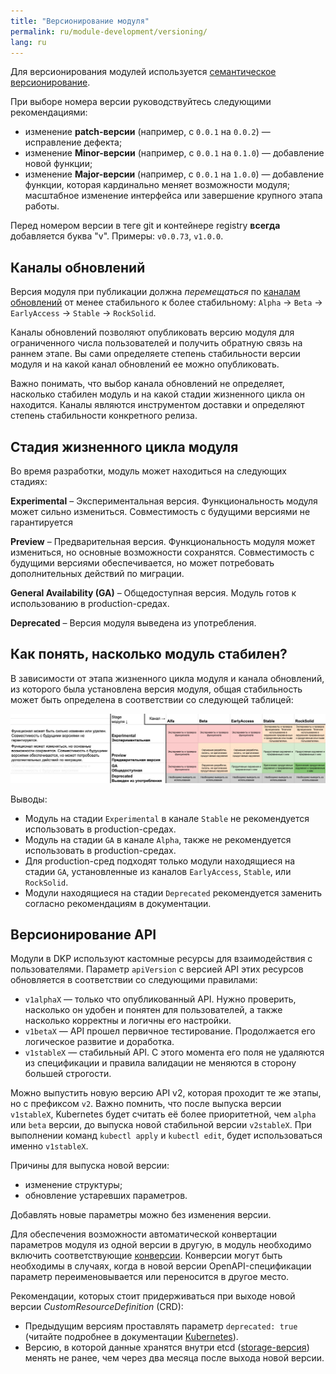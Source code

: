 ```yaml
---
title: "Версионирование модуля"
permalink: ru/module-development/versioning/
lang: ru
---
```


Для версионирования модулей используется [семантическое версионирование](https://semver.org/lang/ru/).

При выборе номера версии руководствуйтесь следующими рекомендациями:
- изменение **patch-версии** (например, c `0.0.1` на `0.0.2`) — исправление дефекта;
- изменение **Minor-версии** (например, c `0.0.1` на `0.1.0`) — добавление новой функции;
- изменение **Major-версии** (например, c `0.0.1` на `1.0.0`) — добавление функции, которая кардинально меняет возможности модуля; масштабное изменение интерфейса или завершение крупного этапа работы.

Перед номером версии в теге git и контейнере registry **всегда** добавляется буква "v". Примеры: `v0.0.73`, `v1.0.0`.

## Каналы обновлений

Версия модуля при публикации должна *перемещаться* по [каналам обновлений](../../deckhouse-release-channels.html) от менее стабильного к более стабильному: `Alpha` -> `Beta` -> `EarlyAccess` -> `Stable` -> `RockSolid`.

Каналы обновлений позволяют опубликовать версию модуля для ограниченного числа пользователей и получить обратную связь на раннем этапе. Вы сами определяете степень стабильности версии модуля и на какой канал обновлений ее можно опубликовать.

Важно понимать, что выбор канала обновлений не определяет, насколько стабилен модуль и на какой стадии жизненного цикла он находится. Каналы являются инструментом доставки и определяют степень стабильности конкретного релиза.

## Стадия жизненного цикла модуля

Во время разработки, модуль может находиться на следующих стадиях:

**Experimental** – Экспериментальная версия. Функциональность модуля может сильно измениться. Совместимость с будущими версиями не гарантируется

**Preview** – Предварительная версия. Функциональность модуля может измениться, но основные возможности сохранятся. Совместимость с будущими версиями обеспечивается, но может потребовать дополнительных действий по миграции.

**General Availability (GA)** – Общедоступная версия. Модуль готов к использованию в production-средах.

**Deprecated** – Версия модуля выведена из употребления.

## Как понять, насколько модуль стабилен?

В зависимости от этапа жизненного цикла модуля и канала обновлений, из которого была установлена версия модуля, общая стабильность может быть определена в соответствии со следующей таблицей:

![Module_Stability](../../images/module-development/module_stability.png)

Выводы:
- Модуль на стадии `Experimental` в канале `Stable` не рекомендуется использовать в production-средах.
- Модуль на стадии `GA` в канале `Alpha`, также не рекомендуется использовать в production-средах.
- Для production-сред подходят только модули находящиеся на стадии `GA`, установленные из каналов `EarlyAccess`, `Stable`, или `RockSolid`.
- Модули находящиеся на стадии `Deprecated` рекомендуется заменить согласно рекомендациям в документации.

<!--
## Стадии отдельных возможностей модуля @TODO

Ресурс *ModuleConfig* позволяет управлять дополнительными возможностями модуля. Эти опции могут быть помечены как `Experimental`, `Preview`, `GA` или `Deprecated` в параметре `x-feature-stage` в схеме OpenAPI `x-feature-stage: Experimental|Preview|GA|Deprecated` (значение по умолчанию — `GA`).

При включении функций на стадии, отличной от `GA`, выдается предупреждение.

В настройках Deckhouse Kubernetes Platform (DKP) можно задать глобальные правила, определяющие, какие функции и на каком этапе могут быть включены в кластере. Это помогает предотвратить случайное использование Experimental-функций в рабочих средах.
-->

## Версионирование API

Модули в DKP используют кастомные ресурсы для взаимодействия с пользователями. Параметр `apiVersion` с версией API этих ресурсов обновляется в соответствии со следующими правилами:

- `v1alphaX` — только что опубликованный API. Нужно проверить, насколько он удобен и понятен для пользователей, а также насколько корректны и логичны его настройки.
- `v1betaX` — API прошел первичное тестирование. Продолжается его логическое развитие и доработка.
- `v1stableX` — стабильный API. С этого момента его поля не удаляются из спецификации и правила валидации не меняются в сторону большей строгости.

Можно выпустить новую версию API v2, которая проходит те же этапы, но с префиксом `v2`. Важно помнить, что после выпуска версии `v1stableX`, Kubernetes будет считать её более приоритетной, чем `alpha` или `beta` версии, до выпуска новой стабильной версии `v2stableX`. При выполнении команд `kubectl apply` и `kubectl edit`, будет использоваться именно `v1stableX`.

Причины для выпуска новой версии:
* изменение структуры;
* обновление устаревших параметров.

Добавлять новые параметры можно без изменения версии.

Для обеспечения возможности автоматической конвертации параметров модуля из одной версии в другую, в модуль необходимо включить соответствующие [конверсии](../structure/#conversions). Конверсии могут быть необходимы в случаях, когда в новой версии OpenAPI-спецификации параметр переименовывается или переносится в другое место.

Рекомендации, которых стоит придерживаться при выходе новой версии *CustomResourceDefinition* (CRD):
* Предыдущим версиям проставлять параметр `deprecated: true` (читайте подробнее в документации [Kubernetes](https://kubernetes.io/docs/tasks/extend-kubernetes/custom-resources/custom-resource-definition-versioning/#version-deprecation)).
* Версию, в которой данные хранятся внутри etcd ([storage-версия](https://kubernetes.io/docs/tasks/extend-kubernetes/custom-resources/custom-resource-definition-versioning/#upgrade-existing-objects-to-a-new-stored-version)) менять не ранее, чем через два месяца после выхода новой версии.
